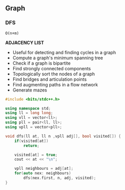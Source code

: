 ## Graph

### DFS
`O(n+m)`

**ADJACENCY LIST**

- Useful for detecting and finding cycles in a graph
- Compute a graph's minimum spanning tree
- Check if a graph is bipartite
- Find strongly connected components
- Topologically sort the nodes of a graph
- Find bridges and articulation points
- Find augmenting paths in a flow network
- Generate mazes

```cpp
#include <bits/stdc++.h>

using namespace std;
using ll = long long;
using vll = vector<ll>;
using pll = pair<ll, ll>;
using vpll = vector<pll>;

void dfs(ll at, ll n ,vpll adj[], bool visited[]) {
    if(visited[at])
        return;

    visited[at] = true;
    cout << at << "\n";

    vpll neighbours = adj[at];
    for(auto nex: neighbours)
        dfs(nex.first, n, adj, visited);
}
```